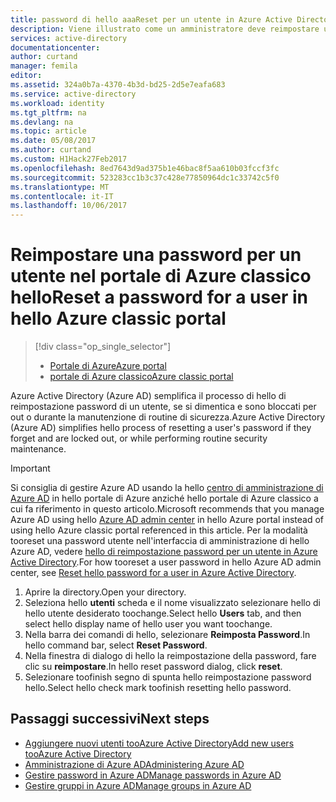 ```yaml
---
title: password di hello aaaReset per un utente in Azure Active Directory | Documenti Microsoft
description: Viene illustrato come un amministratore deve reimpostare una password utente in Azure Active Directory.
services: active-directory
documentationcenter: 
author: curtand
manager: femila
editor: 
ms.assetid: 324a0b7a-4370-4b3d-bd25-2d5e7eafa683
ms.service: active-directory
ms.workload: identity
ms.tgt_pltfrm: na
ms.devlang: na
ms.topic: article
ms.date: 05/08/2017
ms.author: curtand
ms.custom: H1Hack27Feb2017
ms.openlocfilehash: 8ed7643d9ad375b1e46bac8f5aa610b03fccf3fc
ms.sourcegitcommit: 523283cc1b3c37c428e77850964dc1c33742c5f0
ms.translationtype: MT
ms.contentlocale: it-IT
ms.lasthandoff: 10/06/2017
---
```

# <a name="reset-a-password-for-a-user-in-hello-azure-classic-portal"></a><span data-ttu-id="aa8dd-103">Reimpostare una password per un utente nel portale di Azure classico hello</span><span class="sxs-lookup"><span data-stu-id="aa8dd-103">Reset a password for a user in hello Azure classic portal</span></span>
> [!div class="op_single_selector"]
> * [<span data-ttu-id="aa8dd-104">Portale di Azure</span><span class="sxs-lookup"><span data-stu-id="aa8dd-104">Azure portal</span></span>](active-directory-users-reset-password-azure-portal.md)
> * [<span data-ttu-id="aa8dd-105">portale di Azure classico</span><span class="sxs-lookup"><span data-stu-id="aa8dd-105">Azure classic portal</span></span>](active-directory-create-users-reset-password.md)
>
>

<span data-ttu-id="aa8dd-106">Azure Active Directory (Azure AD) semplifica il processo di hello di reimpostazione password di un utente, se si dimentica e sono bloccati per out o durante la manutenzione di routine di sicurezza.</span><span class="sxs-lookup"><span data-stu-id="aa8dd-106">Azure Active Directory (Azure AD) simplifies hello process of resetting a user's password if they forget and are locked out, or while performing routine security maintenance.</span></span> 

> [!IMPORTANT]
> <span data-ttu-id="aa8dd-107">Si consiglia di gestire Azure AD usando la hello [centro di amministrazione di Azure AD](https://aad.portal.azure.com) in hello portale di Azure anziché hello portale di Azure classico a cui fa riferimento in questo articolo.</span><span class="sxs-lookup"><span data-stu-id="aa8dd-107">Microsoft recommends that you manage Azure AD using hello [Azure AD admin center](https://aad.portal.azure.com) in hello Azure portal instead of using hello Azure classic portal referenced in this article.</span></span> <span data-ttu-id="aa8dd-108">Per la modalità tooreset una password utente nell'interfaccia di amministrazione di hello Azure AD, vedere [hello di reimpostazione password per un utente in Azure Active Directory](active-directory-users-reset-password-azure-portal.md).</span><span class="sxs-lookup"><span data-stu-id="aa8dd-108">For how tooreset a user password in hello Azure AD admin center, see [Reset hello password for a user in Azure Active Directory](active-directory-users-reset-password-azure-portal.md).</span></span>

1. <span data-ttu-id="aa8dd-109">Aprire la directory.</span><span class="sxs-lookup"><span data-stu-id="aa8dd-109">Open your directory.</span></span>
2. <span data-ttu-id="aa8dd-110">Seleziona hello **utenti** scheda e il nome visualizzato selezionare hello di hello utente desiderato toochange.</span><span class="sxs-lookup"><span data-stu-id="aa8dd-110">Select hello **Users** tab, and then select hello display name of hello user you want toochange.</span></span>
3. <span data-ttu-id="aa8dd-111">Nella barra dei comandi di hello, selezionare **Reimposta Password**.</span><span class="sxs-lookup"><span data-stu-id="aa8dd-111">In hello command bar, select **Reset Password**.</span></span>
4. <span data-ttu-id="aa8dd-112">Nella finestra di dialogo di hello la reimpostazione della password, fare clic su **reimpostare**.</span><span class="sxs-lookup"><span data-stu-id="aa8dd-112">In hello reset password dialog, click **reset**.</span></span>
5. <span data-ttu-id="aa8dd-113">Selezionare toofinish segno di spunta hello reimpostazione password hello.</span><span class="sxs-lookup"><span data-stu-id="aa8dd-113">Select hello check mark toofinish resetting hello password.</span></span>

## <a name="next-steps"></a><span data-ttu-id="aa8dd-114">Passaggi successivi</span><span class="sxs-lookup"><span data-stu-id="aa8dd-114">Next steps</span></span>
* [<span data-ttu-id="aa8dd-115">Aggiungere nuovi utenti tooAzure Active Directory</span><span class="sxs-lookup"><span data-stu-id="aa8dd-115">Add new users tooAzure Active Directory</span></span>](active-directory-create-users.md)
* [<span data-ttu-id="aa8dd-116">Amministrazione di Azure AD</span><span class="sxs-lookup"><span data-stu-id="aa8dd-116">Administering Azure AD</span></span>](active-directory-administer.md)
* [<span data-ttu-id="aa8dd-117">Gestire password in Azure AD</span><span class="sxs-lookup"><span data-stu-id="aa8dd-117">Manage passwords in Azure AD</span></span>](active-directory-manage-passwords.md)
* [<span data-ttu-id="aa8dd-118">Gestire gruppi in Azure AD</span><span class="sxs-lookup"><span data-stu-id="aa8dd-118">Manage groups in Azure AD</span></span>](active-directory-manage-groups.md)
